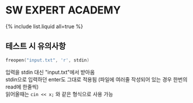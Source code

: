 # SW EXPERT ACADEMY

{% include list.liquid all=true %}


## 테스트 시 유의사항

```c++
freopen("input.txt", 'r', stdin)
```

입력을 stdin 대신 "input.txt"에서 받아옴  
stdin으로 입력하던 enter도 그대로 적용됨 (파일에 여러줄 작성되어 있는 경우 한번의 read에 한줄씩)  
읽어올때는 `cin << x;` 와 같은 형식으로 사용 가능  
